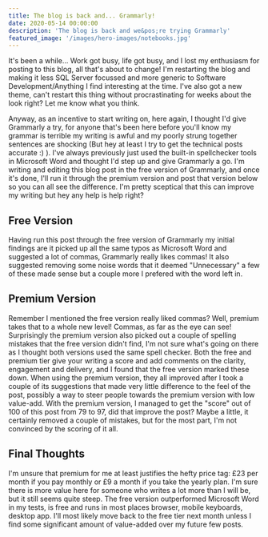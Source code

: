 ```yaml
---
title: The blog is back and... Grammarly!
date: 2020-05-14 00:00:00
description: 'The blog is back and we&pos;re trying Grammarly'
featured_image: '/images/hero-images/notebooks.jpg'
---
```

It's been a while... Work got busy, life got busy, and I lost my enthusiasm for posting to this blog, all that's about to change! I'm restarting the blog and making it less SQL Server focussed and more generic to Software Development/Anything I find interesting at the time. I've also got a new theme, can't restart this thing without procrastinating for weeks about the look right? Let me know what you think.

Anyway, as an incentive to start writing on, here again, I thought I'd give Grammarly a try, for anyone that's been here before you'll know my grammar is terrible my writing is awful and my poorly strung together sentences are shocking (But hey at least I try to get the technical posts accurate :) ). I've always previously just used the built-in spellchecker tools in Microsoft Word and thought I'd step up and give Grammarly a go. I'm writing and editing this blog post in the free version of Grammarly, and once it's done, I'll run it through the premium version and post that version below so you can all see the difference. I'm pretty sceptical that this can improve my writing but hey any help is help right? 

## Free Version
Having run this post through the free version of Grammarly my initial findings are it picked up all the same typos as Microsoft Word and suggested a lot of commas, Grammarly really likes commas! It also suggested removing some noise words that it deemed "Unnecessary" a few of these made sense but a couple more I prefered with the word left in.

## Premium Version
Remember I mentioned the free version really liked commas? Well, premium takes that to a whole new level! Commas, as far as the eye can see! Surprisingly the premium version also picked out a couple of spelling mistakes that the free version didn't find, I'm not sure what's going on there as I thought both versions used the same spell checker. Both the free and premium tier give your writing a score and add comments on the clarity, engagement and delivery, and I found that the free version marked these down. When using the premium version, they all improved after I took a couple of its suggestions that made very little difference to the feel of the post, possibly a way to steer people towards the premium version with low value-add. With the premium version, I managed to get the "score" out of 100  of this post from 79 to 97, did that improve the post? Maybe a little, it certainly removed a couple of mistakes, but for the most part, I'm not convinced by the scoring of it all.

## Final Thoughts
I'm unsure that premium for me at least justifies the hefty price tag: £23 per month if you pay monthly or £9 a month if you take the yearly plan. I'm sure there is more value here for someone who writes a lot more than I will be, but it still seems quite steep. The free version outperformed Microsoft Word in my tests, is free and runs in most places browser, mobile keyboards,  desktop app. I'll most likely move back to the free tier next month unless I find some significant amount of value-added over my future few posts. 
